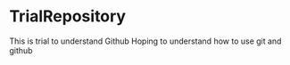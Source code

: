 # TrialRepository
This is trial to understand Github
Hoping to understand how to use git and github

